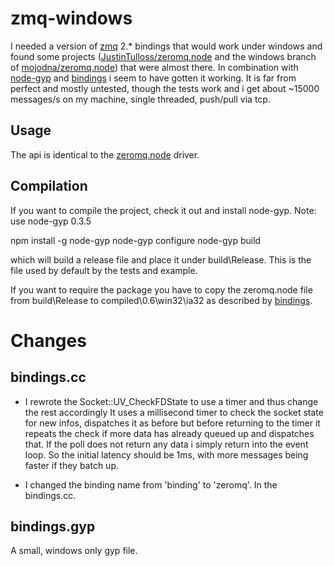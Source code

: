 zmq-windows
===========

I needed a version of [zmq][z] 2.* bindings that would work under windows and found some projects ([JustinTulloss/zeromq.node][jtzn] and the windows branch of [mojodna/zeromq.node][mzn]) that were almost there. In combination with [node-gyp][ng] and [bindings][bn] i seem to have gotten it working. It is far from perfect and mostly untested, though the tests work and i get about ~15000 messages/s on my machine, single threaded, push/pull via tcp.

  [z]: http://www.zeromq.org/

  [jtzn]: https://github.com/JustinTulloss/zeromq.node
  [mzn]: https://github.com/mojodna/zeromq.node

  [ng]: https://github.com/TooTallNate/node-gyp
  [bn]: https://github.com/TooTallNate/node-bindings

Usage
-----
The api is identical to the [zeromq.node][jtzn] driver.

Compilation
-----------
If you want to compile the project, check it out and install node-gyp.
Note: use node-gyp 0.3.5

  npm install -g node-gyp 
  node-gyp configure 
  node-gyp build

which will build a release file and place it under build\Release.
This is the file used by default by the tests and example.

If you want to require the package you have to copy the zeromq.node file from build\Release to compiled\0.6\win32\ia32 as described by [bindings][bn].

  
Changes
=======

bindings.cc
------------

  * I rewrote the Socket::UV_CheckFDState to use a timer and thus change the rest accordingly
    It uses a millisecond timer to check the socket state for new infos, dispatches it as before but before
    returning to the timer it repeats the check if more data has already queued up and dispatches that. If the 
    poll does not return any data i simply return into the event loop. So the initial latency should be 1ms, with
    more messages being faster if they batch up.

  * I changed the binding name from 'binding' to 'zeromq'. In the bindings.cc.

bindings.gyp
------------

A small, windows only gyp file.